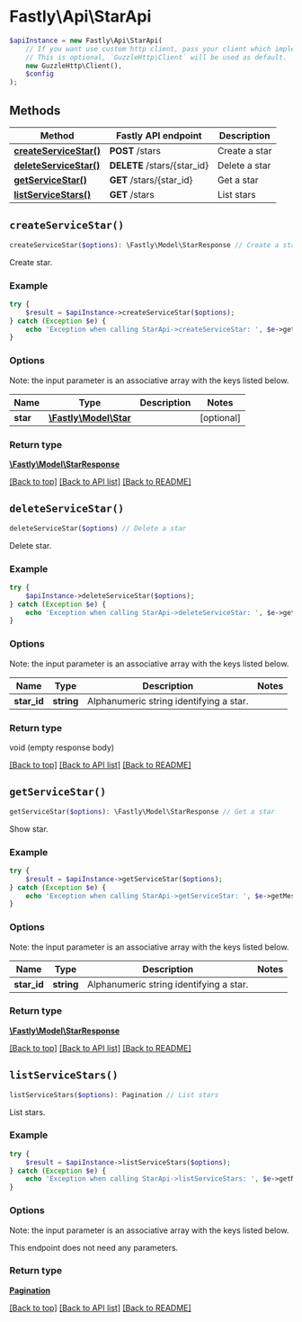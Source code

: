 # Fastly\Api\StarApi


```php
$apiInstance = new Fastly\Api\StarApi(
    // If you want use custom http client, pass your client which implements `GuzzleHttp\ClientInterface`.
    // This is optional, `GuzzleHttp\Client` will be used as default.
    new GuzzleHttp\Client(),
    $config
);
```

## Methods

Method | Fastly API endpoint | Description
------------- | ------------- | -------------
[**createServiceStar()**](StarApi.md#createServiceStar) | **POST** /stars | Create a star
[**deleteServiceStar()**](StarApi.md#deleteServiceStar) | **DELETE** /stars/{star_id} | Delete a star
[**getServiceStar()**](StarApi.md#getServiceStar) | **GET** /stars/{star_id} | Get a star
[**listServiceStars()**](StarApi.md#listServiceStars) | **GET** /stars | List stars


## `createServiceStar()`

```php
createServiceStar($options): \Fastly\Model\StarResponse // Create a star
```

Create star.

### Example
```php
try {
    $result = $apiInstance->createServiceStar($options);
} catch (Exception $e) {
    echo 'Exception when calling StarApi->createServiceStar: ', $e->getMessage(), PHP_EOL;
}
```

### Options

Note: the input parameter is an associative array with the keys listed below.

Name | Type | Description  | Notes
------------- | ------------- | ------------- | -------------
**star** | [**\Fastly\Model\Star**](../Model/Star.md) |  | [optional]

### Return type

[**\Fastly\Model\StarResponse**](../Model/StarResponse.md)

[[Back to top]](#) [[Back to API list]](../../README.md#endpoints)
[[Back to README]](../../README.md)

## `deleteServiceStar()`

```php
deleteServiceStar($options) // Delete a star
```

Delete star.

### Example
```php
try {
    $apiInstance->deleteServiceStar($options);
} catch (Exception $e) {
    echo 'Exception when calling StarApi->deleteServiceStar: ', $e->getMessage(), PHP_EOL;
}
```

### Options

Note: the input parameter is an associative array with the keys listed below.

Name | Type | Description  | Notes
------------- | ------------- | ------------- | -------------
**star_id** | **string** | Alphanumeric string identifying a star. |

### Return type

void (empty response body)

[[Back to top]](#) [[Back to API list]](../../README.md#endpoints)
[[Back to README]](../../README.md)

## `getServiceStar()`

```php
getServiceStar($options): \Fastly\Model\StarResponse // Get a star
```

Show star.

### Example
```php
try {
    $result = $apiInstance->getServiceStar($options);
} catch (Exception $e) {
    echo 'Exception when calling StarApi->getServiceStar: ', $e->getMessage(), PHP_EOL;
}
```

### Options

Note: the input parameter is an associative array with the keys listed below.

Name | Type | Description  | Notes
------------- | ------------- | ------------- | -------------
**star_id** | **string** | Alphanumeric string identifying a star. |

### Return type

[**\Fastly\Model\StarResponse**](../Model/StarResponse.md)

[[Back to top]](#) [[Back to API list]](../../README.md#endpoints)
[[Back to README]](../../README.md)

## `listServiceStars()`

```php
listServiceStars($options): Pagination // List stars
```

List stars.

### Example
```php
try {
    $result = $apiInstance->listServiceStars($options);
} catch (Exception $e) {
    echo 'Exception when calling StarApi->listServiceStars: ', $e->getMessage(), PHP_EOL;
}
```

### Options

Note: the input parameter is an associative array with the keys listed below.

This endpoint does not need any parameters.

### Return type

[**Pagination**](../Model/Pagination.md)

[[Back to top]](#) [[Back to API list]](../../README.md#endpoints)
[[Back to README]](../../README.md)
